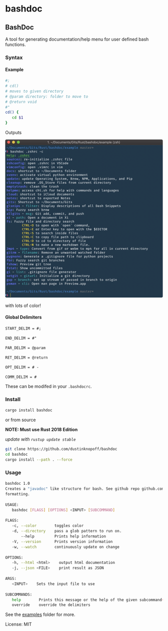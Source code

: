# bashdoc

## BashDoc

A tool for generating documentation/help menu for user defined bash functions.

### Syntax

#### Example

```bash
#;
# cd()
# moves to given directory
# @param directory: folder to move to
# @return void
#"
cd() {
   cd $1
}
```

Outputs

![](https://github.com/dustinknopoff/bashdoc/blob/master/example/zshrc.png)

with lots of color!

#### Global Delimiters

`START_DELIM = #;`

`END_DELIM = #"`

`PAR_DELIM = @param`

`RET_DELIM = @return`

`OPT_DELIM = # -`

`COMM_DELIM = #`

These can be modifed in your `.bashdocrc`.

### Install

```bash
cargo install bashdoc
```

or from source

**NOTE: Must use Rust 2018 Edition**

_update with `rustup update stable`_

```bash
git clone https://github.com/dustinknopoff/bashdoc
cd bashdoc
cargo install --path . --force
```

### Usage

```bash
bashdoc 1.0
Creates a "javadoc" like structure for bash. See github repo github.com/dustinknopoff/bashdoc for information on
formatting.

USAGE:
   bashdoc [FLAGS] [OPTIONS] <INPUT> [SUBCOMMAND]

FLAGS:
   -c, --color        toggles color
   -d, --directory    pass a glob pattern to run on.
       --help         Prints help information
   -V, --version      Prints version information
   -w, --watch        continuously update on change

OPTIONS:
   -h, --html <html>    output html documentation
   -j, --json <FILE>    print result as JSON

ARGS:
   <INPUT>    Sets the input file to use

SUBCOMMANDS:
   help        Prints this message or the help of the given subcommand(s)
   override    override the delimiters
```

See the [examples](https://github.com/dustinknopoff/bashdoc/tree/master/example) folder for more.


License: MIT
